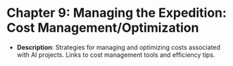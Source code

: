 # Chapter 9: Managing the Expedition: Cost Management/Optimization

- **Description**: Strategies for managing and optimizing costs associated with AI projects. Links to cost management tools and efficiency tips.
